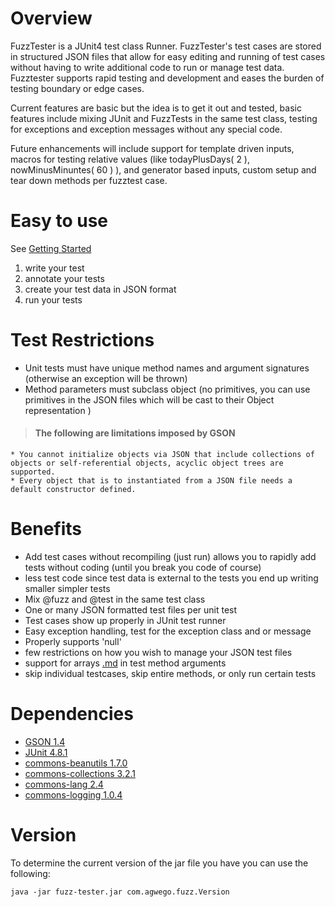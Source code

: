# Overview #

FuzzTester is a JUnit4 test class Runner. FuzzTester's test cases are stored in structured JSON files that allow for easy editing and running of test cases without having to write additional code to run or manage test data. Fuzztester supports rapid testing and development and eases the burden of testing boundary or edge cases.

Current features are basic but the idea is to get it out and tested, basic features include mixing JUnit and FuzzTests in the same test class, testing for exceptions and exception messages without any special code.

Future enhancements will include support for template driven inputs, macros for testing relative values (like todayPlusDays( 2 ), nowMinusMinuntes( 60 ) ), and generator based inputs, custom setup and tear down methods per fuzztest case.

# Easy to use #
See [Getting Started](GettingStarted.md)
  1. write your test
  1. annotate your tests
  1. create your test data in JSON format
  1. run your tests

# Test Restrictions #

  * Unit tests must have unique method names and argument signatures (otherwise an exception will be thrown)
  * Method parameters must subclass object (no primitives, you can use primitives in the JSON files which will be cast to their Object representation )
> #### The following are limitations imposed by GSON ####
    * You cannot initialize objects via JSON that include collections of objects or self-referential objects, acyclic object trees are supported.
    * Every object that is to instantiated from a JSON file needs a default constructor defined.

# Benefits #
  * Add test cases without recompiling (just run) allows you to rapidly add tests without coding (until you break you code of course)
  * less test code since test data is external to the tests you end up writing smaller simpler tests
  * Mix @fuzz and @test in the same test class
  * One or many JSON formatted test files per unit test
  * Test cases show up properly in JUnit test runner
  * Easy exception handling, test for the exception class and or message
  * Properly supports 'null'
  * few restrictions on how you wish to manage your JSON test files
  * support for arrays [.md](.md) in test method arguments
  * skip individual testcases, skip entire methods, or only run certain tests

# Dependencies #
  * [GSON 1.4](http://code.google.com/p/google-gson/)
  * [JUnit 4.8.1](http://junit.org/)
  * [commons-beanutils 1.7.0](http://commons.apache.org/beanutils/)
  * [commons-collections 3.2.1](http://commons.apache.org/collections/)
  * [commons-lang 2.4](http://commons.apache.org/lang/)
  * [commons-logging 1.0.4](http://commons.apache.org/logging/)

# Version #
To determine the current version of the jar file you have you can use the following:
```
java -jar fuzz-tester.jar com.agwego.fuzz.Version
```